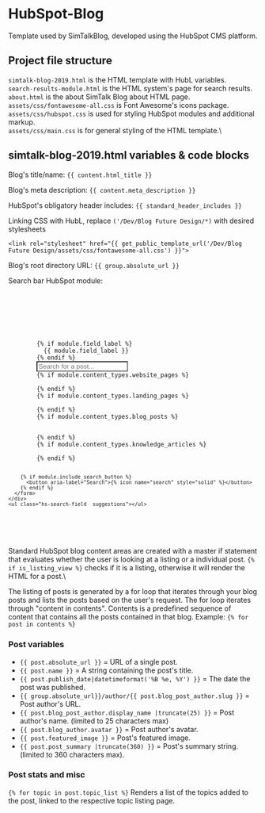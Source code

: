 # HubSpot-Blog

Template used by SimTalkBlog, developed using the HubSpot CMS platform.

## Project file structure

`simtalk-blog-2019.html` is the HTML template with HubL variables.\
`search-results-module.html` is the HTML system's page for search results.\
`about.html` is the about SimTalk Blog about HTML page.\
`assets/css/fontawesome-all.css` is Font Awesome's icons package.\
`assets/css/hubspot.css` is used for styling HubSpot modules and additional markup.\
`assets/css/main.css` is for general styling of the HTML template.\

## simtalk-blog-2019.html variables & code blocks

Blog's title/name: `{{ content.html_title }}`

Blog's meta description: `{{ content.meta_description }}`

HubSpot's obligatory header includes: `{{ standard_header_includes }}`

Linking CSS with HubL, replace `('/Dev/Blog Future Design/*)` with desired stylesheets 

`<link rel="stylesheet" href="{{ get_public_template_url('/Dev/Blog Future Design/assets/css/fontawesome-all.css') }}">`

Blog's root directory URL: `{{ group.absolute_url }}` 

Search bar HubSpot module:

<code>
  <div class="hs-search-field"> 
    <div class="hs-search-field__bar"> 
      <form action="/{{ site_settings.content_search_results_page_path }}">
        {% if module.field_label %}
          <label for="term">{{ module.field_label }}</label>
        {% endif %}
        <input style="background-color: #fff;" type="text" class="hs-search-field__input" name="term" autocomplete="off" aria-label="{{ module.field_label || "Search" }}" placeholder="Search for a post...">
        {% if module.content_types.website_pages %}
          <input type="hidden" name="type" value="SITE_PAGE">
        {% endif %}
        {% if module.content_types.landing_pages %}
          <input type="hidden" name="type" value="LANDING_PAGE">
        {% endif %}
        {% if module.content_types.blog_posts %}
          <input type="hidden" name="type" value="BLOG_POST">
          <input type="hidden" name="type" value="LISTING_PAGE">
        {% endif %}
        {% if module.content_types.knowledge_articles %}
          <input type="hidden" name="type" value="KNOWLEDGE_ARTICLE">
        {% endif %}

        {% if module.include_search_button %}
          <button aria-label="Search">{% icon name="search" style="solid" %}</button>
        {% endif %}
      </form>
    </div>
    <ul class="hs-search-field__suggestions"></ul>
  </div>
</code>              

Standard HubSpot blog content areas are created with a master if statement that evaluates whether the user is looking at a listing or a individual post. `{% if is_listing_view %}` checks if it is a listing, otherwise it will render the HTML for a post.\

The listing of posts is generated by a for loop that iterates through your blog posts and lists the posts based on the user's request. The for loop iterates through "content in contents". Contents is a predefined sequence of content that contains all the posts contained in that blog. Example: `{% for post in contents %}`

### Post variables

- `{{ post.absolute_url }}` = URL of a single post.
- `{{ post.name }}` = A string containing the post's title.
- `{{ post.publish_date|datetimeformat('%B %e, %Y') }}` = The date the post was published.
- `{{ group.absolute_url}}/author/{{ post.blog_post_author.slug }}` = Post author's URL.
- `{{ post.blog_post_author.display_name |truncate(25) }}` = Post author's name. (limited to 25 characters max)
- `{{ post.blog_author.avatar }}` = Post author's avatar.
- `{{ post.featured_image }}` = Post's featured image.
- `{{ post.post_summary |truncate(360) }}` = Post's summary string. (limited to 360 characters max).

### Post stats and misc

 `{% for topic in post.topic_list %}` Renders a list of the topics added to the post, linked to the respective topic listing page. 
